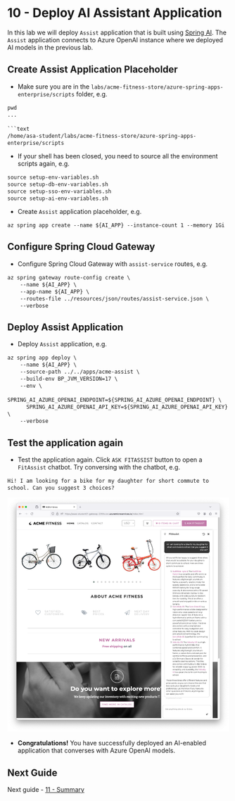 # 10 - Deploy AI Assistant Application

In this lab we will deploy `Assist` application that is built using [Spring AI](https://spring.io/projects/spring-ai). The `Assist` application connects to Azure OpenAI instance where we deployed AI models in the previous lab.

## Create Assist Application Placeholder

* Make sure you are in the `labs/acme-fitness-store/azure-spring-apps-enterprise/scripts` folder, e.g.

```shell
pwd
...

```text
/home/asa-student/labs/acme-fitness-store/azure-spring-apps-enterprise/scripts
```

* If your shell has been closed, you need to source all the environment scripts again, e.g.

```shell
source setup-env-variables.sh
source setup-db-env-variables.sh
source setup-sso-env-variables.sh
source setup-ai-env-variables.sh
```

* Create `Assist` application placeholder, e.g.

```shell
az spring app create --name ${AI_APP} --instance-count 1 --memory 1Gi
```

## Configure Spring Cloud Gateway

* Configure Spring Cloud Gateway with `assist-service` routes, e.g.

```shell
az spring gateway route-config create \
    --name ${AI_APP} \
    --app-name ${AI_APP} \
    --routes-file ../resources/json/routes/assist-service.json \
    --verbose
```

## Deploy Assist Application

* Deploy `Assist` application, e.g.

```shell
az spring app deploy \
    --name ${AI_APP} \
    --source-path ../../apps/acme-assist \
    --build-env BP_JVM_VERSION=17 \
    --env \
      SPRING_AI_AZURE_OPENAI_ENDPOINT=${SPRING_AI_AZURE_OPENAI_ENDPOINT} \
      SPRING_AI_AZURE_OPENAI_API_KEY=${SPRING_AI_AZURE_OPENAI_API_KEY} \
    --verbose 
```

## Test the application again

* Test the application again. Click `ASK FITASSIST` button to open a `FitAssist` chatbot. Try conversing with the chatbot, e.g. 

```text
Hi! I am looking for a bike for my daughter for short commute to school. Can you suggest 3 choices?
```

![AI Assistance - FitAssist](./images/ai-assistant-01.png)

* __Congratulations!__ You have successfully deployed an AI-enabled application that converses with Azure OpenAI models.

## Next Guide

Next guide - [11 - Summary](../11-summary/README.md)
